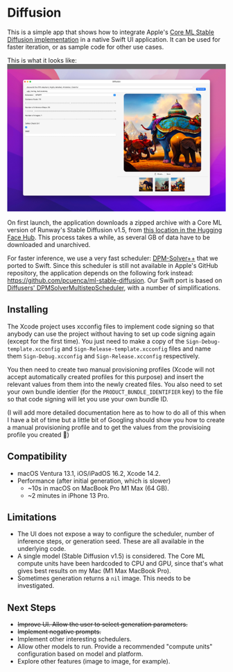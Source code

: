 #  Diffusion

This is a simple app that shows how to integrate Apple's [Core ML Stable Diffusion implementation](https://github.com/apple/ml-stable-diffusion) in a native Swift UI application. It can be used for faster iteration, or as sample code for other use cases.

This is what it looks like:
![App Screenshot](assets/screenshot.jpg)

On first launch, the application downloads a zipped archive with a Core ML version of Runway's Stable Diffusion v1.5, from [this location in the Hugging Face Hub](https://huggingface.co/pcuenq/coreml-stable-diffusion/tree/main). This process takes a while, as several GB of data have to be downloaded and unarchived.

For faster inference, we use a very fast scheduler: [DPM-Solver++](https://github.com/LuChengTHU/dpm-solver) that we ported to Swift. Since this scheduler is still not available in Apple's GitHub repository, the application depends on the following fork instead: https://github.com/pcuenca/ml-stable-diffusion. Our Swift port is based on [Diffusers' DPMSolverMultistepScheduler](https://github.com/huggingface/diffusers/blob/main/src/diffusers/schedulers/scheduling_dpmsolver_multistep.py), with a number of simplifications.

## Installing

The Xcode project uses xcconfig files to implement code signing so that anybody can use the project without having to set up code signing again (except for the first time). You just need to make a copy of the `Sign-Debug-template.xcconfig` and `Sign-Release-template.xcconfig` files and name them `Sign-Debug.xcconfig` and `Sign-Release.xcconfig` respectively.

You then need to create two manual provisioning profiles (Xcode will not accept automatically created profiles for this purpose) and insert the relevant values from them into the newly created files. You also need to set your own bundle identier (for the `PRODUCT_BUNDLE_IDENTIFIER` key) to the file so that code signing will let you use your own bundle ID.

(I will add more detailed documentation here as to how to do all of this when I have a bit of time but a little bit of Googling should show you how to create a manual provisioning profile and to get the values from the provisioing profile you created 🙂)

## Compatibility

- macOS Ventura 13.1, iOS/iPadOS 16.2, Xcode 14.2.
- Performance (after initial generation, which is slower)
  * ~10s in macOS on MacBook Pro M1 Max (64 GB).
  * ~2 minutes in iPhone 13 Pro.

## Limitations

- The UI does not expose a way to configure the scheduler, number of inference steps, or generation seed. These are all available in the underlying code.
- A single model (Stable Diffusion v1.5) is considered. The Core ML compute units have been hardcoded to CPU and GPU, since that's what gives best results on my Mac (M1 Max MacBook Pro).
- Sometimes generation returns a `nil` image. This needs to be investigated.

## Next Steps

- ~~Improve UI. Allow the user to select generation parameters.~~
- ~~Implement negative prompts.~~
- Implement other interesting schedulers.
- Allow other models to run. Provide a recommended "compute units" configuration based on model and platform.
- Explore other features (image to image, for example).
